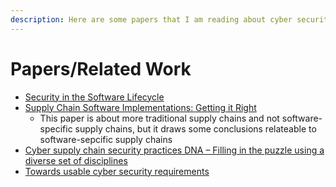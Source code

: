 ```yaml
---
description: Here are some papers that I am reading about cyber security.
---
```


# Papers/Related Work

* [Security in the Software Lifecycle](https://resources.sei.cmu.edu/library/asset-view.cfm?assetid=52112)
* [Supply Chain Software Implementations: Getting it Right](https://www.researchgate.net/publication/235318849_Supply_Chain_Software_Implementations_Getting_it_Right)
  * This paper is about more traditional supply chains and not software-specific supply chains, but it draws some conclusions relateable to software-sepcific supply chains
* [Cyber supply chain security practices DNA – Filling in the puzzle using a diverse set of disciplines](https://www.sciencedirect.com/science/article/abs/pii/S0166497214000066)
* [Towards usable  cyber security requirements](https://dl-acm-org.proxy.lib.pdx.edu/doi/10.1145/1558607.1558681)

